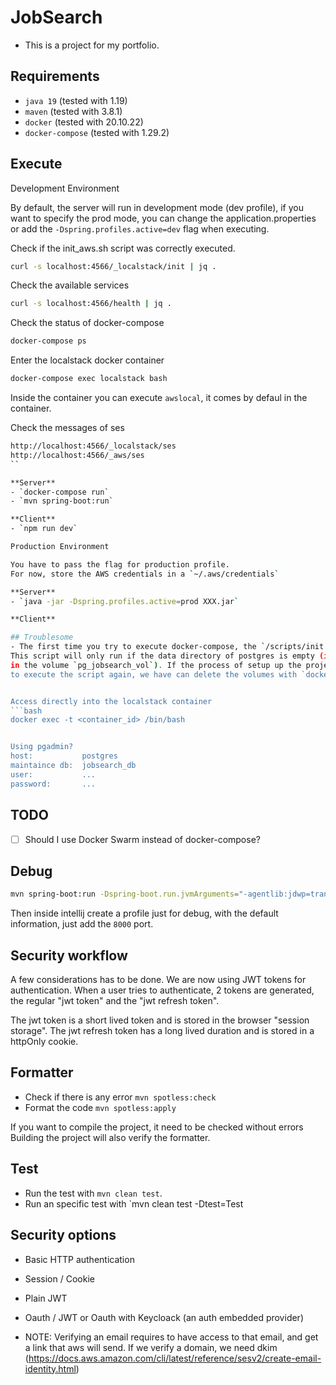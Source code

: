 # JobSearch

- This is a project for my portfolio.

## Requirements

- `java 19` (tested with 1.19)
- `maven` (tested with 3.8.1)
- `docker` (tested with 20.10.22)
- `docker-compose` (tested with 1.29.2)

## Execute

Development Environment

By default, the server will run in development mode (dev profile), if you want to specify the prod mode,
you can change the application.properties or add the `-Dspring.profiles.active=dev` flag when executing.

Check if the init_aws.sh script was correctly executed.
```bash
curl -s localhost:4566/_localstack/init | jq .
```
Check the available services
```bash
curl -s localhost:4566/health | jq .
```
Check the status of docker-compose
```bash
docker-compose ps
```
Enter the localstack docker container
```bash
docker-compose exec localstack bash
```
Inside the container you can execute `awslocal`, it comes by defaul in the container.

Check the messages of ses
```bash
http://localhost:4566/_localstack/ses
http://localhost:4566/_aws/ses
``

**Server**
- `docker-compose run`
- `mvn spring-boot:run`

**Client**
- `npm run dev`

Production Environment

You have to pass the flag for production profile.
For now, store the AWS credentials in a `~/.aws/credentials`

**Server**
- `java -jar -Dspring.profiles.active=prod XXX.jar`

**Client**

## Troublesome
- The first time you try to execute docker-compose, the `/scripts/init.sql` will be applied.
This script will only run if the data directory of postgres is empty (in our case, our data directory is mounted
in the volume `pg_jobsearch_vol`). If the process of setup up the project doesn't go well and we want
to execute the script again, we have can delete the volumes with `docker-compose down --volumnes`.


Access directly into the localstack container
```bash
docker exec -t <container_id> /bin/bash


Using pgadmin?
host:           postgres
maintaince db:  jobsearch_db
user:           ...
password:       ...
```
## TODO
- [ ] Should I use Docker Swarm instead of docker-compose?

## Debug
```bash
mvn spring-boot:run -Dspring-boot.run.jvmArguments="-agentlib:jdwp=transport=dt_socket,server=y,suspend=n,address=8000"
```
Then inside intellij create a profile just for debug, with the default information, just 
add the `8000` port.

## Security workflow
A few considerations has to be done. We are now using JWT tokens for authentication.
When a user tries to authenticate, 2 tokens are generated, the regular "jwt token" and 
the "jwt refresh token". 

The jwt token is a short lived token and is stored in the browser "session storage".
The jwt refresh token has a long lived duration and is stored in a httpOnly cookie.

## Formatter
- Check if there is any error `mvn spotless:check`
- Format the code `mvn spotless:apply`

If you want to compile the project, it need to be checked without errors
Building the project will also verify the formatter.

## Test
- Run the test with `mvn clean test`.
- Run an specific test with `mvn clean test -Dtest=<name>Test

## Security options
- Basic HTTP authentication
- Session / Cookie
- Plain JWT
- Oauth / JWT or Oauth with Keycloack (an auth embedded provider)

- NOTE: Verifying an email requires to have access to that email, and get a link
that aws will send. If we verify a domain, we need dkim 
(https://docs.aws.amazon.com/cli/latest/reference/sesv2/create-email-identity.html)
